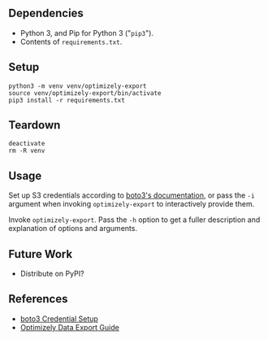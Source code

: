 Dependencies
------------
- Python 3, and Pip for Python 3 ("`pip3`").
- Contents of `requirements.txt`.

Setup
-----

    python3 -m venv venv/optimizely-export
    source venv/optimizely-export/bin/activate
    pip3 install -r requirements.txt

Teardown
--------

    deactivate
    rm -R venv

Usage
-----
Set up S3 credentials according to [boto3's documentation][1], or pass
the `-i` argument when invoking `optimizely-export` to interactively
provide them.

Invoke `optimizely-export`.  Pass the `-h` option to get a fuller
description and explanation of options and arguments.

Future Work
-----------
- Distribute on PyPI?

References
----------
- [boto3 Credential Setup][1]
- [Optimizely Data Export Guide][2]

[1]: http://boto3.readthedocs.io/en/latest/guide/configuration.html#credentials
[2]: https://developers.optimizely.com/classic/events/export/index.html
